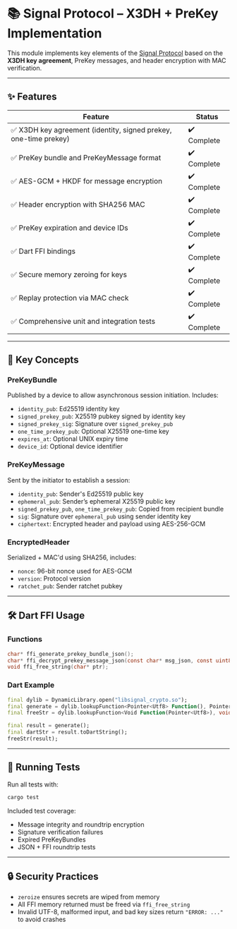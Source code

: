# 📚 Signal Protocol – X3DH + PreKey Implementation

This module implements key elements of the [Signal Protocol](https://signal.org/docs/specifications/x3dh/) based on the **X3DH key agreement**, PreKey messages, and header encryption with MAC verification.

---

## ✨ Features

| Feature | Status |
|--------|--------|
| ✅ X3DH key agreement (identity, signed prekey, one-time prekey) | ✔️ Complete |
| ✅ PreKey bundle and PreKeyMessage format | ✔️ Complete |
| ✅ AES-GCM + HKDF for message encryption | ✔️ Complete |
| ✅ Header encryption with SHA256 MAC | ✔️ Complete |
| ✅ PreKey expiration and device IDs | ✔️ Complete |
| ✅ Dart FFI bindings | ✔️ Complete |
| ✅ Secure memory zeroing for keys | ✔️ Complete |
| ✅ Replay protection via MAC check | ✔️ Complete |
| ✅ Comprehensive unit and integration tests | ✔️ Complete |

---

## 🔐 Key Concepts

### PreKeyBundle
Published by a device to allow asynchronous session initiation. Includes:

- `identity_pub`: Ed25519 identity key
- `signed_prekey_pub`: X25519 pubkey signed by identity key
- `signed_prekey_sig`: Signature over `signed_prekey_pub`
- `one_time_prekey_pub`: Optional X25519 one-time key
- `expires_at`: Optional UNIX expiry time
- `device_id`: Optional device identifier

### PreKeyMessage
Sent by the initiator to establish a session:

- `identity_pub`: Sender's Ed25519 public key
- `ephemeral_pub`: Sender’s ephemeral X25519 public key
- `signed_prekey_pub`, `one_time_prekey_pub`: Copied from recipient bundle
- `sig`: Signature over `ephemeral_pub` using sender identity key
- `ciphertext`: Encrypted header and payload using AES-256-GCM

### EncryptedHeader
Serialized + MAC'd using SHA256, includes:

- `nonce`: 96-bit nonce used for AES-GCM
- `version`: Protocol version
- `ratchet_pub`: Sender ratchet pubkey

---

## 🛠️ Dart FFI Usage

### Functions

```c
char* ffi_generate_prekey_bundle_json();
char* ffi_decrypt_prekey_message_json(const char* msg_json, const uint8_t* id_secret, const uint8_t* spk_secret);
void ffi_free_string(char* ptr);
```

### Dart Example

```dart
final dylib = DynamicLibrary.open("libsignal_crypto.so");
final generate = dylib.lookupFunction<Pointer<Utf8> Function(), Pointer<Utf8> Function()>('ffi_generate_prekey_bundle_json');
final freeStr = dylib.lookupFunction<Void Function(Pointer<Utf8>), void Function(Pointer<Utf8>)>('ffi_free_string');

final result = generate();
final dartStr = result.toDartString();
freeStr(result);
```

---

## 🧪 Running Tests

Run all tests with:

```bash
cargo test
```

Included test coverage:
- Message integrity and roundtrip encryption
- Signature verification failures
- Expired PreKeyBundles
- JSON + FFI roundtrip tests

---

## 🔒 Security Practices

- `zeroize` ensures secrets are wiped from memory
- All FFI memory returned must be freed via `ffi_free_string`
- Invalid UTF-8, malformed input, and bad key sizes return `"ERROR: ..."` to avoid crashes